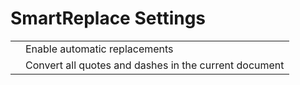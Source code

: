 SmartReplace Settings
=====================

<table><tbody><tr class="odd"><td></td><td style="text-align: left;">Enable automatic replacements</td></tr><tr class="even"><td></td><td style="text-align: left;">Convert all quotes and dashes in the current document</td></tr></tbody></table>
